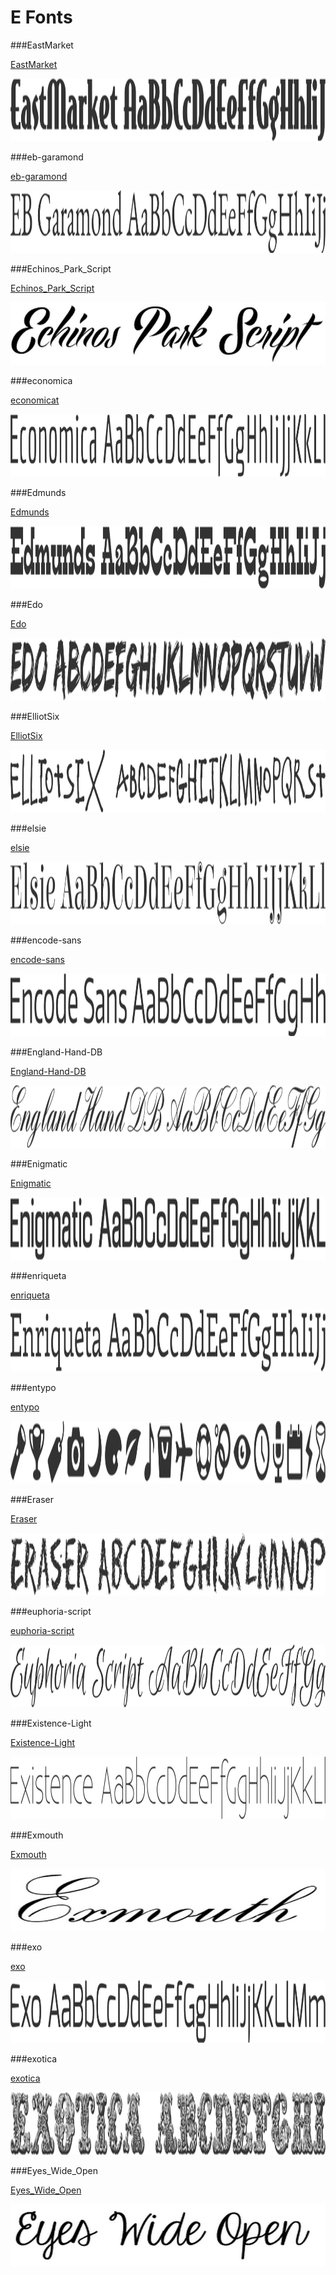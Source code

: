# E Fonts

###EastMarket

[EastMarket](../../Fonts/E/EastMarket)

<img src="EastMarket.png" width="710" height="100" />

###eb-garamond

[eb-garamond](../../Fonts/E/eb-garamond)

<img src="eb-garamond.png" width="710" height="100" />

###Echinos_Park_Script

[Echinos_Park_Script](../../Fonts/E/echinos_park_script)

<img src="Echinos_Park_Script.png" width="710" height="100" />

###economica

[economicat](../../Fonts/E/economicat)

<img src="economica.png" width="710" height="100" />

###Edmunds

[Edmunds](../../Fonts/E/Edmunds)

<img src="Edmunds.png" width="710" height="100" />

###Edo

[Edo](../../Fonts/E/Edo)

<img src="Edo.png" width="710" height="100" />

###ElliotSix

[ElliotSix](../../Fonts/E/ElliotSix)

<img src="ElliotSix.png" width="710" height="100" />

###elsie

[elsie](../../Fonts/E/elsie)

<img src="elsie.png" width="710" height="100" />

###encode-sans

[encode-sans](../../Fonts/E/encode-sans)

<img src="encode-sans.png" width="710" height="100" />

###England-Hand-DB

[England-Hand-DB](../../Fonts/E/England-Hand-DB)

<img src="England-Hand-DB.png" width="710" height="100" />

###Enigmatic

[Enigmatic](../../Fonts/E/Enigmatic)

<img src="Enigmatic.png" width="710" height="100" />

###enriqueta

[enriqueta](../../Fonts/E/enriqueta)

<img src="enriqueta.png" width="710" height="100" />

###entypo

[entypo](../../Fonts/E/entypo)

<img src="entypo.png" width="710" height="100" />

###Eraser

[Eraser](../../Fonts/E/Eraser)

<img src="Eraser.png" width="710" height="100" />

###euphoria-script

[euphoria-script](../../Fonts/E/euphoria-script)

<img src="euphoria-script.png" width="710" height="100" />

###Existence-Light

[Existence-Light](../../Fonts/E/Existence-Light)

<img src="Existence-Light.png" width="710" height="100" />

###Exmouth

[Exmouth](../../Fonts/E/exmouth)

<img src="Exmouth.png" width="710" height="100" />

###exo

[exo](../../Fonts/E/exo)

<img src="exo.png" width="710" height="100" />

###exotica

[exotica](../../Fonts/E/exotica)

<img src="exotica.png" width="710" height="100" />

###Eyes_Wide_Open

[Eyes_Wide_Open](../../Fonts/E/eyes_wide_open)

<img src="Eyes_Wide_Open.png" width="710" height="100" />
